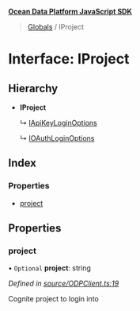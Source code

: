 **[Ocean Data Platform JavaScript SDK](../README.md)**

> [Globals](../README.md) / IProject

# Interface: IProject

## Hierarchy

* **IProject**

  ↳ [IApiKeyLoginOptions](iapikeyloginoptions.md)

  ↳ [IOAuthLoginOptions](ioauthloginoptions.md)

## Index

### Properties

* [project](iproject.md#project)

## Properties

### project

• `Optional` **project**: string

*Defined in [source/ODPClient.ts:19](https://github.com/C4IROcean/ODP-sdk-js/blob/0525c32/source/ODPClient.ts#L19)*

Cognite project to login into
